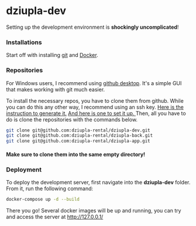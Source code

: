 # dziupla-dev
Setting up the development environment is **shockingly uncomplicated**!

### Installations
Start off with installing [git](https://git-scm.com/book/en/v2/Getting-Started-Installing-Git) 
and [Docker](https://docs.docker.com/engine/install/).

### Repositories
For Windows users, I recommend using [github desktop](https://desktop.github.com). It's a simple GUI that makes working with git much easier.

To install the necessary repos, you have to clone them from github. While you can do this any other way, I recommend
using an ssh key. [Here is the instruction to generate it.](https://docs.github.com/en/authentication/connecting-to-github-with-ssh/generating-a-new-ssh-key-and-adding-it-to-the-ssh-agent)
[And here is one to set it up. ](https://docs.github.com/en/authentication/connecting-to-github-with-ssh/adding-a-new-ssh-key-to-your-github-account)
Then, all you have to do is clone the repositories with the commands below.
```bash
git clone git@github.com:dziupla-rental/dziupla-dev.git
git clone git@github.com:dziupla-rental/dziupla-back.git
git clone git@github.com:dziupla-rental/dziupla-app.git
```
#### Make sure to clone them into the same empty directory!
### Deployment
To deploy the development server, first navigate into the **dziupla-dev** folder. From it, run the following command:
```bash
docker-compose up -d --build
```
There you go! Several docker images will be up and running, you can try and access the server at http://127.0.0.1/
